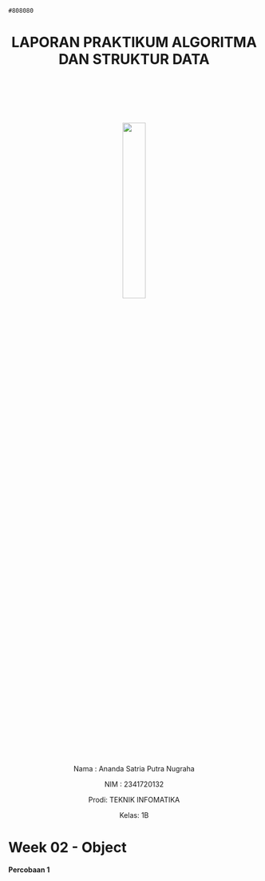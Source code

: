 `#808080`
# <p align ="center">  LAPORAN PRAKTIKUM ALGORITMA DAN STRUKTUR DATA </p> 
<br><br><br><br>

<p align="center">
   <img src="https://static.wikia.nocookie.net/logopedia/images/8/8a/Politeknik_Negeri_Malang.png/revision/latest?cb=20190922202558" width="30%"> </p>

<br><br><br><br><br>


<p align = "center"> Nama : Ananda Satria Putra Nugraha </p>
<p align = "center"> NIM  : 2341720132 </p>
<p align = "center"> Prodi: TEKNIK INFOMATIKA</p>
<p align = "center"> Kelas: 1B </p>


# Week 02 - Object

**Percobaan 1**
